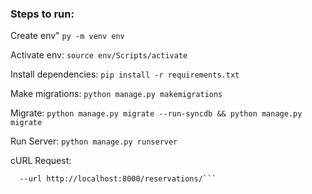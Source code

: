 ### Steps to run:

Create env"
```py -m venv env```

Activate env:
```source env/Scripts/activate```

Install dependencies:
```pip install -r requirements.txt```

Make migrations:
```python manage.py makemigrations```

Migrate:
```python manage.py migrate --run-syncdb && python manage.py migrate```

Run Server:
```python manage.py runserver```

cURL Request:
```curl --request GET \
  --url http://localhost:8000/reservations/```



